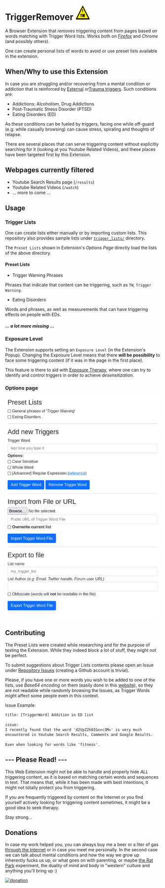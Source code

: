 # TriggerRemover ![logo](https://raw.githubusercontent.com/operatorequals/TriggerRemover/master/assets/images/icon48.png)

A Browser Extension that *removes* triggering content from pages based on words matching with Trigger Word lists.
Works both on [*Firefox*](https://addons.mozilla.org/en-US/firefox/addon/triggerremover/) and *Chrome* (and possibly others).

One can create personal lists of words to avoid or use preset lists available in the extension.

## When/Why to use this Extension

In case you are struggling and/or recovering from a mental condition or addiction
that is reinforced by [External](https://psychcentral.com/lib/what-is-a-trigger) or[Trauma triggers](https://psychcentral.com/health/trauma-triggers#examples).
Such conditions are:
* Addictions: Alcoholism, Drug Addictions
* Post-Traumatic Stress Disorder (PTSD)
* Eating Disorders (ED)

As these conditions can be fueled by triggers, facing one while off-guard (e.g: while casually browsing)
can cause stress, spiraling and thoughts of relapse.

There are several places that can serve triggering content without explicitly
searching for it (looking at you Youtube Related Videos), and these places have been targeted first by this Extension.

## Webpages currently filtered
* Youtube Search Results page (`/results`)
* Youtube Related Videos (`/watch`)
* ... more to come ...

## Usage

### Trigger Lists

One can create lists either manually or by importing custom lists. This repository also provides sample lists under [`trigger_lists/`](https://github.com/operatorequals/TriggerRemover/tree/master/trigger_lists) directory.

The `Preset Lists` shown in Extension's *Options Page* directly load the lists of the above directory.


#### Preset Lists

* Trigger Warning Phrases

Phrases that indicate that content can be triggering, such as `TW`, `Trigger Warning`.

* Eating Disorders

Words and phrases, as well as measurements that can have triggering effects on people with EDs.

##### ... a lot more missing ...

### Exposure Level

The Extension supports setting an `Exposure Level` (in the Extension's Popup). Changing the Exposure Level means
that there **will be possibility** to face some triggering content (if it was in the page in the first place).

This feature is there to aid with [Exposure Therapy](https://psychcentral.com/lib/what-is-exposure-therapy), where one can try to identify and control triggers
in order to achieve *desensitization*.

### Options page
![screenshot](https://raw.githubusercontent.com/operatorequals/TriggerRemover/master/img/screenshot-0-0-2.png)

## Contributing

The Preset Lists were created while researching and for the purpose of testing the Extension.
While they indeed block a lot of stuff, they might not be perfect.

To submit suggestions about Trigger Lists contents please open an Issue under [Repository Issues](https://github.com/operatorequals/TriggerRemover/issues) (creating a Github account is trivial).

Please, if you have one or more words you wish to be added to one of the lists, use *Base64 encoding* on them (easily done in this [website](https://www.base64encode.net/)), so they are not readable while randomly browsing the Issues, as Trigger Words might affect some people even in this context.

Issue Example:

```
title: [TriggerWord] Addition in ED list

issue:
I recently found that the word 'd2VpZ2h0IGxvc3M=' is very much encountered in Youtube Search Results, Comments and Google Results.

Even when looking for words like 'fitness'.
```


## --- Please Read! ---

This Web Extension might not be able to handle and properly hide *ALL* triggering content, as it is based on matching certain words and sequences in text. That means that, while it has been made with best intentions, it might not totally protect you from triggering.

If you are frequently triggered by content on the Internet or you find yourself actively looking for triggering content sometimes, it might be a good idea to seek therapy.

Stay strong...


## Donations
In case my work helped you, you can always buy me a beer or a liter of gas [through the Internet](https://www.buymeacoffee.com/operatorequals) or in case you meet me personally.
In the second case we can talk about mental conditions and how the way we grow up inherently fucks us up, or what goes on with parenting, or maybe [the Rat Park](https://en.wikipedia.org/wiki/Rat_Park) experiment, the duality of mind and body in "western" culture and anything you'll bring up :)

[![donation](https://cdn-images-1.medium.com/max/738/1*G95uyokAH4JC5Ppvx4LmoQ@2x.png)](https://www.buymeacoffee.com/operatorequals)

